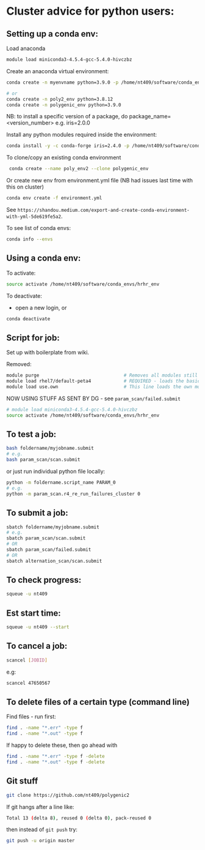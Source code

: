 # Cluster advice for python users:

## Setting up a conda env:

Load anaconda

```bash
module load miniconda3-4.5.4-gcc-5.4.0-hivczbz
```

Create an anaconda virtual environment:

```bash
conda create -n myenvname python=3.9.0 -p /home/nt409/software/conda_envs/hrhr_env --copy

# or
conda create -n poly2_env python=3.8.12
conda create -n polygenic_env python=3.9.0
```

NB: to install a specific version of a package, do package_name=<version_number> e.g. iris=2.0.0

Install any python modules required inside the environment:

```bash
conda install -y -c conda-forge iris=2.4.0 -p /home/nt409/software/conda_envs/hrhr_env --copy
```

To clone/copy an existing conda environment

```bash
 conda create --name poly_env2 --clone polygenic_env
```

Or create new env from environment.yml file (NB had issues last time with this
on cluster)

```bash
conda env create -f environment.yml
```

See `https://shandou.medium.com/export-and-create-conda-environment-with-yml-5de619fe5a2`.

To see list of conda envs:

```bash
conda info --envs
```

## Using a conda env:

To activate:

```bash
source activate /home/nt409/software/conda_envs/hrhr_env
```

To deactivate:

- open a new login, or

```bash
conda deactivate
```

## Script for job:

Set up with boilerplate from wiki.

Removed:

```bash
module purge                               # Removes all modules still loaded
module load rhel7/default-peta4            # REQUIRED - loads the basic environment
module load use.own                        # This line loads the own module list
```

NOW USING STUFF AS SENT BY DG - see `param_scan/failed.submit`

```bash
# module load miniconda3-4.5.4-gcc-5.4.0-hivczbz
source activate /home/nt409/software/conda_envs/hrhr_env
```

## To test a job:

```bash
bash foldername/myjobname.submit
# e.g.
bash param_scan/scan.submit
```

or just run individual python file locally:

```bash
python -m foldername.script_name PARAM_0
# e.g.
python -m param_scan.r4_re_run_failures_cluster 0
```

## To submit a job:

```bash
sbatch foldername/myjobname.submit
# e.g.
sbatch param_scan/scan.submit
# OR
sbatch param_scan/failed.submit
# OR
sbatch alternation_scan/scan.submit
```

## To check progress:

```bash
squeue -u nt409
```

## Est start time:

```bash
squeue -u nt409 --start
```

## To cancel a job:

```bash
scancel [JOBID]
```

e.g:

```bash
scancel 47650567
```

## To delete files of a certain type (command line)

Find files - run first:

```bash
find . -name "*.err" -type f
find . -name "*.out" -type f
```

If happy to delete these, then go ahead with

```bash
find . -name "*.err" -type f -delete
find . -name "*.out" -type f -delete
```

## Git stuff

```bash
git clone https://github.com/nt409/polygenic2
```

If git hangs after a line like:

```bash
Total 13 (delta 8), reused 0 (delta 0), pack-reused 0
```

then instead of `git push` try:

```bash
git push -u origin master
```
